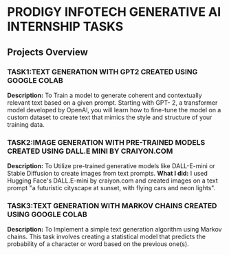 # PRODIGY INFOTECH GENERATIVE AI INTERNSHIP TASKS
## Projects Overview
### TASK1:TEXT GENERATION WITH GPT2 CREATED USING GOOGLE COLAB
**Description:**
To Train a model to generate coherent and contextually relevant text based on a given prompt. Starting with GPT- 2, a transformer model developed by OpenAl, you will learn how to fine-tune the model on a custom dataset to create text that mimics the style and structure of your training data.
### TASK2:IMAGE GENERATION WITH PRE-TRAINED MODELS CREATED USING DALL.E MINI BY CRAIYON.COM
**Description:**
To Utilize pre-trained generative models like DALL-E-mini or Stable Diffusion to create images from text prompts.
**What I did:**
I used Hugging Face's DALL.E-mini by craiyon.com and created images on a text prompt "a futuristic cityscape at sunset, with flying cars and neon lights".
### TASK3:TEXT GENERATION WITH MARKOV CHAINS CREATED USING GOOGLE COLAB
**Description:**
To Implement a simple text generation algorithm using Markov chains. This task involves creating a statistical model that predicts the probability of a character or word based on the previous one(s).
